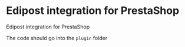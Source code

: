 # Edipost integration for PrestaShop

Edipost integration for PrestaShop

The code should go into the `plugin` folder
